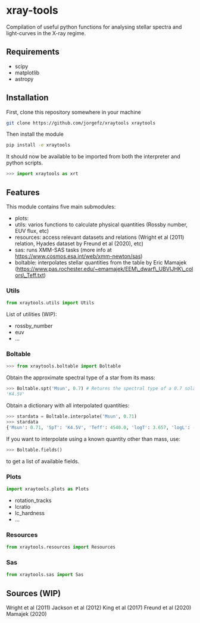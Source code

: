 # xray-tools

Compilation of useful python functions for analysing stellar spectra and light-curves in the X-ray regime.

## Requirements

* scipy
* matplotlib
* astropy

## Installation

First, clone this repository somewhere in your machine
```bash
git clone https://github.com/jorgefz/xraytools xraytools
```

Then install the module
```bash
pip install -e xraytools
```

It should now be available to be imported from both the interpreter and python scripts.
```python
>>> import xraytools as xrt
```

## Features

This module contains five main submodules:
* plots: 
* utils: varios functions to calculate physical quantities (Rossby number, EUV flux, etc)
* resources: access relevant datasets and relations (Wright et al (2011) relation, Hyades dataset by Freund et al (2020), etc)
* sas: runs XMM-SAS tasks (more info at https://www.cosmos.esa.int/web/xmm-newton/sas)
* boltable: interpolates stellar quantities from the table by Eric Mamajek (https://www.pas.rochester.edu/~emamajek/EEM\_dwarf\_UBVIJHK\_colors\_Teff.txt)

### Utils

```python
from xraytools.utils import Utils
```

List of utilities (WIP):
* rossby\_number
* euv
* ...

### Boltable

```python
>>> from xraytools.boltable import Boltable
```

Obtain the approximate spectral type of a star from its mass:
```python
>>> Boltable.spt('Msun', 0.7) # Returns the spectral type of a 0.7 solar mass star
'K4.5V'
```

Obtain a dictionary with all interpolated quantities:
```python
>>> stardata = Boltable.interpolate('Msun', 0.71)
>>> stardata
{'Msun': 0.71, 'SpT': 'K4.5V', 'Teff': 4540.0, 'logT': 3.657, 'logL': -0.68, 'Mbol': 6.44, 'BCv': -0.6, 'Mv': 7.04, 'B-V': 1.116, 'Bt-Vt': 1.328, 'G-V': -0.425, 'Bp-Rp': 1.38, 'G-Rp': 0.72, 'M_G': 6.62, 'b-y': nan, 'U-B': 1.028, 'V-Rc': 0.654, 'V-Ic': 1.216, 'V-Ks': 2.781, 'J-H': 0.552, 'H-Ks': 0.127, 'Ks-W1': 0.04, 'W1-W2': -0.073, 'W1-W3': -0.03, 'W1-W4': 0.017, 'M_Ks': 4.26, 'i-z': nan, 'z-Y': nan, 'R_Rsun': 0.737}
```

If you want to interpolate using a known quantity other than mass, use:
```python
>>> Boltable.fields()
```
to get a list of available fields.


### Plots

```python
import xraytools.plots as Plots
```
* rotation\_tracks
* lcratio
* lc\_hardness
* ...


### Resources

```python
from xraytools.resources import Resources
```

### Sas

```python
from xraytools.sas import Sas
```



## Sources (WIP)
Wright et al (2011)
Jackson et al (2012)
King et al (2017)
Freund et al (2020)
Mamajek (2020)
